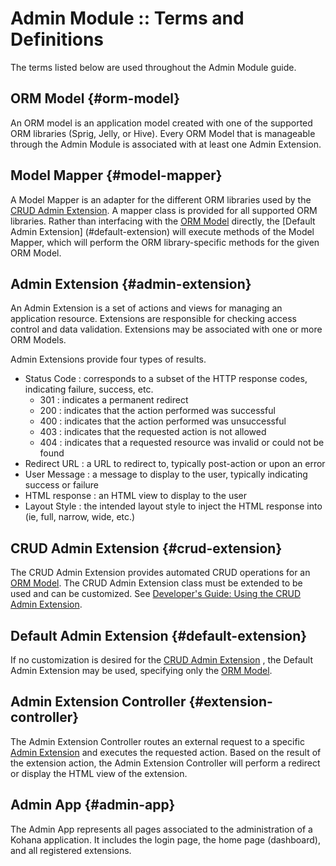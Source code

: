 # Admin Module :: Terms and Definitions 

The terms listed below are used throughout the Admin Module guide.

## ORM Model {#orm-model}

An ORM model is an application model created with one of the supported
ORM libraries (Sprig, Jelly, or Hive).  Every ORM Model that is
manageable through the Admin Module is associated with at least one
Admin Extension.

## Model Mapper {#model-mapper}

A Model Mapper is an adapter for the different ORM libraries used by
the [CRUD Admin Extension](#crud-extension).  A mapper class is
provided for all supported ORM libraries.  Rather than interfacing
with the [ORM Model](#orm-model) directly, the [Default Admin Extension]
(#default-extension) will execute methods of the Model Mapper,
which will perform the ORM library-specific methods for the given
ORM Model.

## Admin Extension {#admin-extension}

An Admin Extension is a set of actions and views for managing an
application resource.  Extensions are responsible for checking access
control and data validation.  Extensions may be associated with one
or more ORM Models.

Admin Extensions provide four types of results.

 - Status Code : corresponds to a subset of the HTTP response codes,
    indicating failure, success, etc.
     - 301 : indicates a permanent redirect
     - 200 : indicates that the action performed was successful
     - 400 : indicates that the action performed was unsuccessful
     - 403 : indicates that the requested action is not allowed
     - 404 : indicates that a requested resource was invalid or could
        not be found
 - Redirect URL : a URL to redirect to, typically post-action or
    upon an error
 - User Message : a message to display to the user, typically
    indicating success or failure
 - HTML response : an HTML view to display to the user
 - Layout Style : the intended layout style to inject the HTML
    response into (ie, full, narrow, wide, etc.)

## CRUD Admin Extension {#crud-extension}

The CRUD Admin Extension provides automated CRUD operations for an
[ORM Model](#orm-model).  The CRUD Admin Extension class must be
extended to be used and can be customized. See
[Developer's Guide: Using the CRUD Admin Extension](admin.crudextension).

## Default Admin Extension {#default-extension}

If no customization is desired for the [CRUD Admin Extension](#crud-extension)
, the Default Admin Extension may be used, specifying only the
[ORM Model](#orm-model).

## Admin Extension Controller {#extension-controller}

The Admin Extension Controller routes an external request to a specific
[Admin Extension](#admin-extension) and executes the requested action.
Based on the result of the extension action, the Admin Extension
Controller will perform a redirect or display the HTML view of the extension.

## Admin App {#admin-app}

The Admin App represents all pages associated to the administration of
a Kohana application.  It includes the login page, the home page
(dashboard), and all registered extensions.

